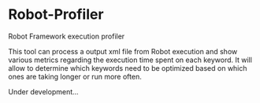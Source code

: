 # Robot-Profiler
Robot Framework execution profiler

This tool can process a output xml file from Robot execution and show various metrics regarding the execution time spent on each keyword. It will allow
to determine which keywords need to be optimized based on which ones are taking longer or run more often.

Under development... 
